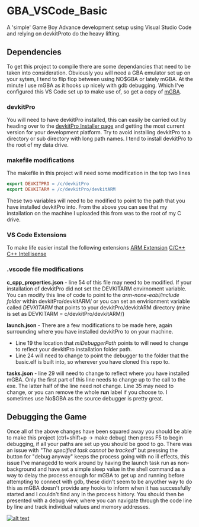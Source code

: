 # GBA_VSCode_Basic
A 'simple' Game Boy Advance development setup using Visual Studio Code and relying on devkitProto do the heavy lifting.

## Dependencies

To get this project to compile there are some dependancies that need to be taken into consideration.
Obviously you will need a GBA emulator set up on your sytem, I tend to flip flop between using NO$GBA or lately mGBA. At the minute I use mGBA as it hooks up nicely with gdb debugging. Which I've configured this VS Code set up to make use of, so get a copy of [mGBA](https://mgba.io/downloads.html).

### devkitPro

You will need to have devkitPro installed, this can easily be carried out by heading over to the [devkitPro Installer page](https://github.com/devkitPro/installer/releases) and getting the most current version for your development platform.
Try to avoid installing devkitPro to a directory or sub directory with long path names. I tend to install devkitPro to the root of my data drive. 

### makefile modifications

The makefile in this project will need some modification in the top two lines 
```makefile
export DEVKITPRO = /c/devkitPro
export DEVKITARM = /c/devkitPro/devkitARM
```
These two variables will need to be modified to point to the path that you have installed devkitPro into. From the above you can see that my installation on the machine I uploaded this from was to the root of my C drive. 

### VS Code Extensions

 To make life easier install the following extensions 
  [ARM Extension](https://github.com/dan-c-underwood/vscode-arm)
  [C/C++](https://github.com/Microsoft/vscode-cpptools)
  [C++ Intellisense](https://github.com/austin-----/code-gnu-global)
  
### .vscode file modifications

**c_cpp_properties.json** - line 54 of this file may need to be modified. If your installation of devkitPro did not set the DEVKITARM envirnoment variable. You can modify this line of code to point to the *arm-none-eabi/include folder* within devkitPro/devkitARM/ or you can set an envirionment variable called *DEVKITARM* that points to your devkitPro/devkitARM directory (mine is set as DEVKITARM = c/devkitPro/devkitARM/)

**launch.json** - There are a few modifications to be made here, again surrounding where you have installed devkitPro to on your machine. 
  - Line 19 the location that *miDebuggerPath* points to will need to change to reflect your devkitPro installation folder path.
  - Line 24 will need to change to point the debugger to the folder that the basic.elf is built into, so wherever you have cloned this repo to.
  
**tasks.json** - line 29 will need to change to reflect where you have installed mGBA. Only the first part of this line needs to change up to the call to the exe. The latter half of the line need not change. 
Line 35 may need to change, or you can remove the whole **run** label if you choose to. I sometimes use No$GBA as the source debugger is pretty great.

## Debugging the Game
Once all of the above changes have been squared away you should be able to make this project (ctrl+shift+p -> make debug) then press F5 to begin debugging, if all your paths are set up you should be good to go. There was an issue with *"The specified task cannot be tracked"* but pressing the button for "debug anyway" keeps the process going with no ill effects, this issue I've managedd to work around by having the launch task run as non-background and have set a simple sleep value in the shell command as a way to delay the process enough for mGBA to get up and running before attempting to connect with gdb, these didn't seem to be anyother way to do this as mGBA doesn't provide any hooks to inform when it has successfully started and I couldn't find any in the process history.
You should then be presented with a debug view, where you can navigate through the code line by line and track individual values and memory addresses.

[![alt text](https://github.com/JamieDStewart/GBA_VSCode_Basic/blob/master/images/running.PNG "Proof it works!")](https://youtu.be/Rj0lf46iljc "Video Guide")
